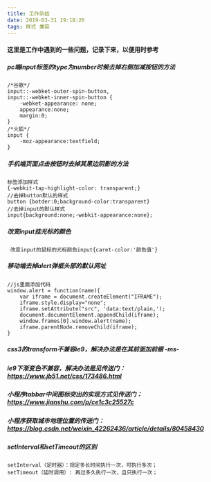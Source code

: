 ```yaml
---
title: 工作杂结
date: 2019-03-31 19:18:26
tags: 样式 兼容
---
```


#### 这里是工作中遇到的一些问题，记录下来，以便用时参考

##### pc端input标签的type为number时候去掉右侧加减按钮的方法
```
/*谷歌*/
input::-webket-outer-spin-button,
input::-webket-inner-spin-button {
    -webket-appearance: none;
    appearance:none;
    margin:0;
}
/*火狐*/
input {
    -moz-appearance:textfield;
}
```
##### 手机端页面点击按钮时去掉其黑边阴影的方法

```
标签添加样式
{-webkit-tap-highlight-color: transparent;}
//去掉button默认的样式
button {botder:0;background-color:transparent}
//去掉input的默认样式
input{background:none;-webkit-appearance:none};
```
##### 改变input挂光标的颜色
```
 改变input的鼠标的光标颜色input{caret-color:'颜色值'}
```
##### 移动端去掉alert弹框头部的默认网址
```
//js里面添加代码
window.alert = function(name){
	var iframe = document.createElement("IFRAME");
	iframe.style.display="none";
	iframe.setAttribute("src", 'data:text/plain,');
	document.documentElement.appendChild(iframe);
	window.frames[0].window.alert(name);
	iframe.parentNode.removeChild(iframe);
}
```
##### css3的transform不兼容ie9，解决办法是在其前面加前缀 -ms-
##### ie9下渐变色不兼容，解决办法是见传送门：https://www.jb51.net/css/173486.html
##### 小程序tabbar中间图标突出的实现方式见传送门： https://www.jianshu.com/p/ce1c3c25527c
##### 小程序获取城市地理位置的传送门： https://blog.csdn.net/weixin_42262436/article/details/80458430
##### setInterval和setTimeout的区别
```
setInterval（定时器）：规定多长时间执行一次，可执行多次；
setTimeout（延时调用）: 再过多久执行一次，且只执行一次；
```